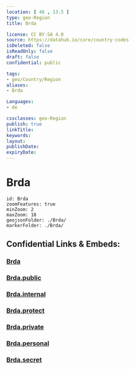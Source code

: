 ```yaml
---
location: [ 46 , 13.5 ] 
type: geo-Region
title: Brda

license: CC BY-SA 4.0
source: https://datahub.io/core/country-codes
isDeleted: false
isReadOnly: false
draft: false
confidential: public

tags:
- geo/Country/Region
aliases:
- Brda

Languages:
- de

cssclasses: geo-Region
publish: true
linkTitle: 
keywords: 
layout: 
publishDate: 
expiryDate: 
---
```


# Brda

```leaflet
id: Brda
zoomFeatures: true 
minZoom: 2 
maxZoom: 18
geojsonFolder: ./Brda/
markerFolder: ./Brda/
```


## Confidential Links & Embeds: 

### [Brda](/_Standards/Earth/Continent/Europe/Europe~Central/Slovenia/Regions~Slovenia/Goriška/counties~Goriška/Brda.md) 

### [Brda.public](/_public/Earth/Continent/Europe/Europe~Central/Slovenia/Regions~Slovenia/Goriška/counties~Goriška/Brda.public.md) 

### [Brda.internal](/_internal/Earth/Continent/Europe/Europe~Central/Slovenia/Regions~Slovenia/Goriška/counties~Goriška/Brda.internal.md) 

### [Brda.protect](/_protect/Earth/Continent/Europe/Europe~Central/Slovenia/Regions~Slovenia/Goriška/counties~Goriška/Brda.protect.md) 

### [Brda.private](/_private/Earth/Continent/Europe/Europe~Central/Slovenia/Regions~Slovenia/Goriška/counties~Goriška/Brda.private.md) 

### [Brda.personal](/_personal/Earth/Continent/Europe/Europe~Central/Slovenia/Regions~Slovenia/Goriška/counties~Goriška/Brda.personal.md) 

### [Brda.secret](/_secret/Earth/Continent/Europe/Europe~Central/Slovenia/Regions~Slovenia/Goriška/counties~Goriška/Brda.secret.md)

